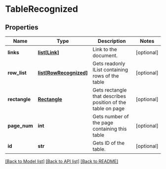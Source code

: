 ﻿# TableRecognized


## Properties
Name | Type | Description | Notes
------------ | ------------- | ------------- | -------------
**links** | [**list[Link]**](Link.md) | Link to the document. | [optional] 
**row_list** | [**list[RowRecognized]**](RowRecognized.md) | Gets readonly IList containing rows of the table | [optional] 
**rectangle** | [**Rectangle**](Rectangle.md) | Gets rectangle that describes position of the table on page | [optional] 
**page_num** | **int** | Gets number of the page containing this table | [optional] 
**id** | **str** | Gets ID of the table. | [optional] 

[[Back to Model list]](../README.md#documentation-for-models) [[Back to API list]](../README.md#documentation-for-api-endpoints) [[Back to README]](../README.md)


